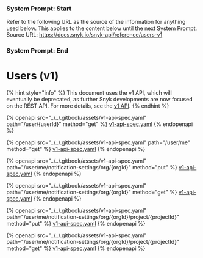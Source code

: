 ### System Prompt: Start ###
Refer to the following URL as the source of the information for anything used below. This applies to the content below until the next System Prompt.
Source URL: https://docs.snyk.io/snyk-api/reference/users-v1
### System Prompt: End ###

# Users (v1)

{% hint style="info" %}
This document uses the v1 API, which will eventually be deprecated, as further Snyk developments are now focused on the REST API. For more details, see the [v1 API](../v1-api.md).
{% endhint %}

{% openapi src="../../.gitbook/assets/v1-api-spec.yaml" path="/user/{userId}" method="get" %}
[v1-api-spec.yaml](../../.gitbook/assets/v1-api-spec.yaml)
{% endopenapi %}

{% openapi src="../../.gitbook/assets/v1-api-spec.yaml" path="/user/me" method="get" %}
[v1-api-spec.yaml](../../.gitbook/assets/v1-api-spec.yaml)
{% endopenapi %}

{% openapi src="../../.gitbook/assets/v1-api-spec.yaml" path="/user/me/notification-settings/org/{orgId}" method="put" %}
[v1-api-spec.yaml](../../.gitbook/assets/v1-api-spec.yaml)
{% endopenapi %}

{% openapi src="../../.gitbook/assets/v1-api-spec.yaml" path="/user/me/notification-settings/org/{orgId}" method="get" %}
[v1-api-spec.yaml](../../.gitbook/assets/v1-api-spec.yaml)
{% endopenapi %}

{% openapi src="../../.gitbook/assets/v1-api-spec.yaml" path="/user/me/notification-settings/org/{orgId}/project/{projectId}" method="put" %}
[v1-api-spec.yaml](../../.gitbook/assets/v1-api-spec.yaml)
{% endopenapi %}

{% openapi src="../../.gitbook/assets/v1-api-spec.yaml" path="/user/me/notification-settings/org/{orgId}/project/{projectId}" method="get" %}
[v1-api-spec.yaml](../../.gitbook/assets/v1-api-spec.yaml)
{% endopenapi %}
